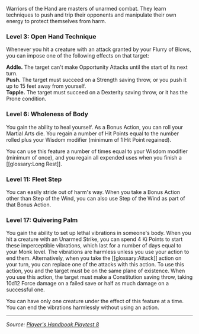 Warriors of the Hand are masters of unarmed combat. They learn techniques to push and trip their opponents and manipulate their own energy to protect themselves from harm.

### Level 3: Open Hand Technique

Whenever you hit a creature with an attack granted by your Flurry of Blows, you can impose one of the following effects on that target:

**Addle.** The target can't make Opportunity Attacks until the start of its next turn.  
**Push.** The target must succeed on a Strength saving throw, or you push it up to 15 feet away from yourself.  
**Topple.** The target must succeed on a Dexterity saving throw, or it has the Prone condition.

### Level 6: Wholeness of Body

You gain the ability to heal yourself. As a Bonus Action, you can roll your Martial Arts die. You regain a number of Hit Points equal to the number rolled plus your Wisdom modifier (minimum of 1 Hit Point regained).

You can use this feature a number of times equal to your Wisdom modifier (minimum of once), and you regain all expended uses when you finish a [[glossary:Long Rest]].

### Level 11: Fleet Step

You can easily stride out of harm's way. When you take a Bonus Action other than Step of the Wind, you can also use Step of the Wind as part of that Bonus Action.

### Level 17: Quivering Palm

You gain the ability to set up lethal vibrations in someone's body. When you hit a creature with an Unarmed Strike, you can spend 4 Ki Points to start these imperceptible vibrations, which last for a number of days equal to your Monk level. The vibrations are harmless unless you use your action to end them. Alternatively, when you take the [[glossary:Attack]] action on your turn, you can replace one of the attacks with this action. To use this action, you and the target must be on the same plane of existence. When you use this action, the target must make a Constitution saving throw, taking 10d12 Force damage on a failed save or half as much damage on a successful one.

You can have only one creature under the effect of this feature at a time. You can end the vibrations harmlessly without using an action.

----

_Source: [Player's Handbook Playtest 8](https://www.dndbeyond.com/sources/ua/ph-playtest-8)_
